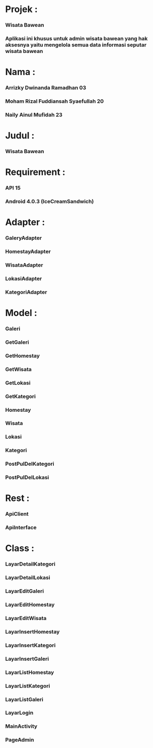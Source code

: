 # Projek :
### Wisata Bawean

### Aplikasi ini khusus untuk admin wisata bawean yang hak aksesnya yaitu mengelola semua data informasi seputar wisata bawean
# Nama :
### Arrizky Dwinanda Ramadhan 03
### Moham Rizal Fuddiansah Syaefullah 20
### Naily Ainul Mufidah 23
# Judul : 
### Wisata Bawean
# Requirement :
### API 15 
### Android 4.0.3 (IceCreamSandwich)
# Adapter :
### GaleryAdapter
### HomestayAdapter
### WisataAdapter
### LokasiAdapter
### KategoriAdapter
# Model :
### Galeri
### GetGaleri
### GetHomestay
### GetWisata 
### GetLokasi
### GetKategori 
### Homestay
### Wisata
### Lokasi
### Kategori
### PostPulDelKategori
### PostPulDelLokasi
# Rest :
### ApiClient
### ApiInterface
# Class :
### LayarDetailKategori
### LayarDetailLokasi
### LayarEditGaleri
### LayarEditHomestay
### LayarEditWisata
### LayarInsertHomestay
### LayarInsertKategori
### LayarInsertGaleri
### LayarListHomestay
### LayarListKategori
### LayarListGaleri
### LayarLogin
### MainActivity
### PageAdmin



